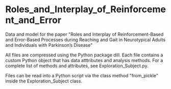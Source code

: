 # Roles_and_Interplay_of_Reinforcement_and_Error
Data and model for the paper "Roles and Interplay of Reinforcement-Based and Error-Based Processes during Reaching and Gait in Neurotypical Adults and Individuals with Parkinson’s Disease"

All files are compressed using the Python package dill. Each file contains a custom Python object that has data atttributes and analysis methods. For a complete list of methods and attributes, see Exploration_Subject.py.

Files can be read into a Python script via the class method "from_pickle" inside the Exploration_Subject class.

